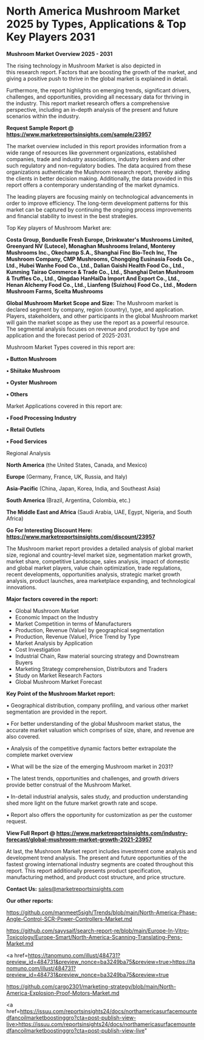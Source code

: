 # North America Mushroom Market 2025 by Types, Applications & Top Key Players 2031

<Strong> Mushroom Market Overview 2025 - 2031</strong>

The rising technology in Mushroom Market is also depicted in this research report. Factors that are boosting the growth of the market, and giving a positive push to thrive in the global market is explained in detail.

Furthermore, the report highlights on emerging trends, significant drivers, challenges, and opportunities, providing all necessary data for thriving in the industry. This report market research offers a comprehensive perspective, including an in-depth analysis of the present and future scenarios within the industry.

<strong>Request Sample Report @ <a href=https://www.marketreportsinsights.com/sample/23957>https://www.marketreportsinsights.com/sample/23957</a></strong>

The market overview included in this report provides information from a wide range of resources like government organizations, established companies, trade and industry associations, industry brokers and other such regulatory and non-regulatory bodies. The data acquired from these organizations authenticate the Mushroom research report, thereby aiding the clients in better decision making. Additionally, the data provided in this report offers a contemporary understanding of the market dynamics.

The leading players are focusing mainly on technological advancements in order to improve efficiency. The long-term development patterns for this market can be captured by continuing the ongoing process improvements and financial stability to invest in the best strategies.

Top Key players of Mushroom Market are:

<strong>Costa Group, Bonduelle Fresh Europe, Drinkwater's Mushrooms Limited, Greenyard NV (Lutece), Monaghan Mushrooms Ireland, Monterey Mushrooms Inc., Okechamp S.A., Shanghai Finc Bio-Tech Inc, The Mushroom Company, CMP Mushrooms, Chongqing Eusinasia Foods Co., Ltd., Hubei Wanhe Food Co., Ltd., Dalian Gaishi Health Food Co., Ltd., Kunming Tairao Commerce & Trade Co., Ltd., Shanghai Detan Mushroom & Truffles Co., Ltd., Qingdao HanHaiDa Import And Export Co., Ltd., Henan Alchemy Food Co., Ltd., Lianfeng (Suizhou) Food Co., Ltd., Modern Mushroom Farms, Scelta Mushrooms</strong>

<strong><b>Global Mushroom Market Scope and Size:</b></strong>
The Mushroom market is declared segment by company, region (country), type, and application. Players, stakeholders, and other participants in the global Mushroom market will gain the market scope as they use the report as a powerful resource. The segmental analysis focuses on revenue and product by type and application and the forecast period of 2025-2031.

Mushroom Market Types covered in this report are:

<strong>• Button Mushroom

• Shiitake Mushroom

• Oyster Mushroom

• Others</strong>

Market Applications covered in this report are:

<strong>• Food Processing Industry

• Retail Outlets

• Food Services</strong> 

Regional Analysis

<strong>North America</strong> (the United States, Canada, and Mexico)

<strong>Europe</strong> (Germany, France, UK, Russia, and Italy)

<strong>Asia-Pacific</strong> (China, Japan, Korea, India, and Southeast Asia)

<strong>South America</strong> (Brazil, Argentina, Colombia, etc.)

<strong>The Middle East and Africa</strong> (Saudi Arabia, UAE, Egypt, Nigeria, and South Africa)

<strong>Go For Interesting Discount Here: <a href=https://www.marketreportsinsights.com/discount/23957>https://www.marketreportsinsights.com/discount/23957</a></strong>

The Mushroom market report provides a detailed analysis of global market size, regional and country-level market size, segmentation market growth, market share, competitive Landscape, sales analysis, impact of domestic and global market players, value chain optimization, trade regulations, recent developments, opportunities analysis, strategic market growth analysis, product launches, area marketplace expanding, and technological innovations.

<strong><b>Major factors covered in the report:</b></strong>
<ul>
  <li>Global Mushroom Market </li>
  <li>Economic Impact on the Industry</li>
  <li>Market Competition in terms of Manufacturers</li>
  <li>Production, Revenue (Value) by geographical segmentation</li>
  <li>Production, Revenue (Value), Price Trend by Type</li>
  <li>Market Analysis by Application</li>
  <li>Cost Investigation</li>
  <li>Industrial Chain, Raw material sourcing strategy and Downstream Buyers</li>
  <li>Marketing Strategy comprehension, Distributors and Traders</li>
  <li>Study on Market Research Factors</li>
  <li>Global Mushroom Market Forecast</li>
</ul>

<strong><b>Key Point of the Mushroom Market report:</b></strong>

• Geographical distribution, company profiling, and various other market segmentation are provided in the report.

• For better understanding of the global Mushroom market status, the accurate market valuation which comprises of size, share, and revenue are also covered.

• Analysis of the competitive dynamic factors better extrapolate the complete market overview

• What will be the size of the emerging Mushroom market in 2031?

• The latest trends, opportunities and challenges, and growth drivers provide better construal of the Mushroom Market.

• In-detail industrial analysis, sales study, and production understanding shed more light on the future market growth rate and scope.

• Report also offers the opportunity for customization as per the customer request.

<strong><b>View Full Report @ <a href=https://www.marketreportsinsights.com/industry-forecast/global-mushroom-market-growth-2021-23957>https://www.marketreportsinsights.com/industry-forecast/global-mushroom-market-growth-2021-23957</a></b></strong>


At last, the Mushroom Market report includes investment come analysis and development trend analysis. The present and future opportunities of the fastest growing international industry segments are coated throughout this report. This report additionally presents product specification, manufacturing method, and product cost structure, and price structure.

<strong>Contact Us:</strong>
sales@marketreportsinsights.com

<strong>Our other reports:</strong>

<a href=https://github.com/manmeet5sigh/Trends/blob/main/North-America-Phase-Angle-Control-SCR-Power-Controllers-Market.md>https://github.com/manmeet5sigh/Trends/blob/main/North-America-Phase-Angle-Control-SCR-Power-Controllers-Market.md</a>

<a href=https://github.com/sayysaif/search-report-re/blob/main/Europe-In-Vitro-Toxicology/Europe-Smart/North-America-Scanning-Translating-Pens-Market.md>https://github.com/sayysaif/search-report-re/blob/main/Europe-In-Vitro-Toxicology/Europe-Smart/North-America-Scanning-Translating-Pens-Market.md</a>

<a href=https://tanomuno.com/illust/484731?preview_id=484731&preview_nonce=ba3249ba75&preview=true>https://tanomuno.com/illust/484731?preview_id=484731&preview_nonce=ba3249ba75&preview=true</a>

<a href=https://github.com/cargo2301/marketing-strategy/blob/main/North-America-Explosion-Proof-Motors-Market.md>https://github.com/cargo2301/marketing-strategy/blob/main/North-America-Explosion-Proof-Motors-Market.md</a>

<a href=https://issuu.com/reportsinsights24/docs/northamericasurfacemountedfancoilmarketboostinggro?cta=post-publish-view-live>https://issuu.com/reportsinsights24/docs/northamericasurfacemountedfancoilmarketboostinggro?cta=post-publish-view-live</a>"

